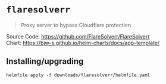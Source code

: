 # `flaresolverr`

> Proxy server to bypass Cloudflare protection

Source Code: https://github.com/FlareSolverr/FlareSolverr  
Chart: https://bjw-s.github.io/helm-charts/docs/app-template/

## Installing/upgrading

```shell
helmfile apply -f downloads/flaresolverr/helmfile.yaml
```

